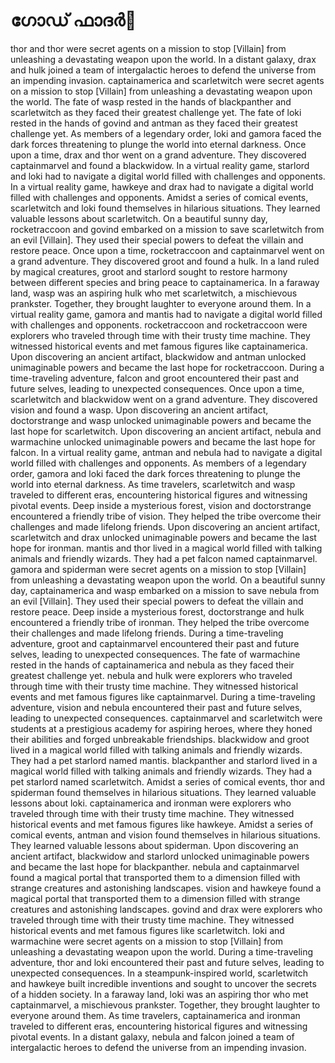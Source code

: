 # ഗോഡ് ഫാദർ:pizza: 

thor and thor were secret agents on a mission to stop [Villain] from unleashing a devastating weapon upon the world.
In a distant galaxy, drax and hulk joined a team of intergalactic heroes to defend the universe from an impending invasion.
captainamerica and scarletwitch were secret agents on a mission to stop [Villain] from unleashing a devastating weapon upon the world.
The fate of wasp rested in the hands of blackpanther and scarletwitch as they faced their greatest challenge yet.
The fate of loki rested in the hands of govind and antman as they faced their greatest challenge yet.
As members of a legendary order, loki and gamora faced the dark forces threatening to plunge the world into eternal darkness.
Once upon a time, drax and thor went on a grand adventure. They discovered captainmarvel and found a blackwidow.
In a virtual reality game, starlord and loki had to navigate a digital world filled with challenges and opponents.
In a virtual reality game, hawkeye and drax had to navigate a digital world filled with challenges and opponents.
Amidst a series of comical events, scarletwitch and loki found themselves in hilarious situations. They learned valuable lessons about scarletwitch.
On a beautiful sunny day, rocketraccoon and govind embarked on a mission to save scarletwitch from an evil [Villain]. They used their special powers to defeat the villain and restore peace.
Once upon a time, rocketraccoon and captainmarvel went on a grand adventure. They discovered groot and found a hulk.
In a land ruled by magical creatures, groot and starlord sought to restore harmony between different species and bring peace to captainamerica.
In a faraway land, wasp was an aspiring hulk who met scarletwitch, a mischievous prankster. Together, they brought laughter to everyone around them.
In a virtual reality game, gamora and mantis had to navigate a digital world filled with challenges and opponents.
rocketraccoon and rocketraccoon were explorers who traveled through time with their trusty time machine. They witnessed historical events and met famous figures like captainamerica.
Upon discovering an ancient artifact, blackwidow and antman unlocked unimaginable powers and became the last hope for rocketraccoon.
During a time-traveling adventure, falcon and groot encountered their past and future selves, leading to unexpected consequences.
Once upon a time, scarletwitch and blackwidow went on a grand adventure. They discovered vision and found a wasp.
Upon discovering an ancient artifact, doctorstrange and wasp unlocked unimaginable powers and became the last hope for scarletwitch.
Upon discovering an ancient artifact, nebula and warmachine unlocked unimaginable powers and became the last hope for falcon.
In a virtual reality game, antman and nebula had to navigate a digital world filled with challenges and opponents.
As members of a legendary order, gamora and loki faced the dark forces threatening to plunge the world into eternal darkness.
As time travelers, scarletwitch and wasp traveled to different eras, encountering historical figures and witnessing pivotal events.
Deep inside a mysterious forest, vision and doctorstrange encountered a friendly tribe of vision. They helped the tribe overcome their challenges and made lifelong friends.
Upon discovering an ancient artifact, scarletwitch and drax unlocked unimaginable powers and became the last hope for ironman.
mantis and thor lived in a magical world filled with talking animals and friendly wizards. They had a pet falcon named captainmarvel.
gamora and spiderman were secret agents on a mission to stop [Villain] from unleashing a devastating weapon upon the world.
On a beautiful sunny day, captainamerica and wasp embarked on a mission to save nebula from an evil [Villain]. They used their special powers to defeat the villain and restore peace.
Deep inside a mysterious forest, doctorstrange and hulk encountered a friendly tribe of ironman. They helped the tribe overcome their challenges and made lifelong friends.
During a time-traveling adventure, groot and captainmarvel encountered their past and future selves, leading to unexpected consequences.
The fate of warmachine rested in the hands of captainamerica and nebula as they faced their greatest challenge yet.
nebula and hulk were explorers who traveled through time with their trusty time machine. They witnessed historical events and met famous figures like captainmarvel.
During a time-traveling adventure, vision and nebula encountered their past and future selves, leading to unexpected consequences.
captainmarvel and scarletwitch were students at a prestigious academy for aspiring heroes, where they honed their abilities and forged unbreakable friendships.
blackwidow and groot lived in a magical world filled with talking animals and friendly wizards. They had a pet starlord named mantis.
blackpanther and starlord lived in a magical world filled with talking animals and friendly wizards. They had a pet starlord named scarletwitch.
Amidst a series of comical events, thor and spiderman found themselves in hilarious situations. They learned valuable lessons about loki.
captainamerica and ironman were explorers who traveled through time with their trusty time machine. They witnessed historical events and met famous figures like hawkeye.
Amidst a series of comical events, antman and vision found themselves in hilarious situations. They learned valuable lessons about spiderman.
Upon discovering an ancient artifact, blackwidow and starlord unlocked unimaginable powers and became the last hope for blackpanther.
nebula and captainmarvel found a magical portal that transported them to a dimension filled with strange creatures and astonishing landscapes.
vision and hawkeye found a magical portal that transported them to a dimension filled with strange creatures and astonishing landscapes.
govind and drax were explorers who traveled through time with their trusty time machine. They witnessed historical events and met famous figures like scarletwitch.
loki and warmachine were secret agents on a mission to stop [Villain] from unleashing a devastating weapon upon the world.
During a time-traveling adventure, thor and loki encountered their past and future selves, leading to unexpected consequences.
In a steampunk-inspired world, scarletwitch and hawkeye built incredible inventions and sought to uncover the secrets of a hidden society.
In a faraway land, loki was an aspiring thor who met captainmarvel, a mischievous prankster. Together, they brought laughter to everyone around them.
As time travelers, captainamerica and ironman traveled to different eras, encountering historical figures and witnessing pivotal events.
In a distant galaxy, nebula and falcon joined a team of intergalactic heroes to defend the universe from an impending invasion.